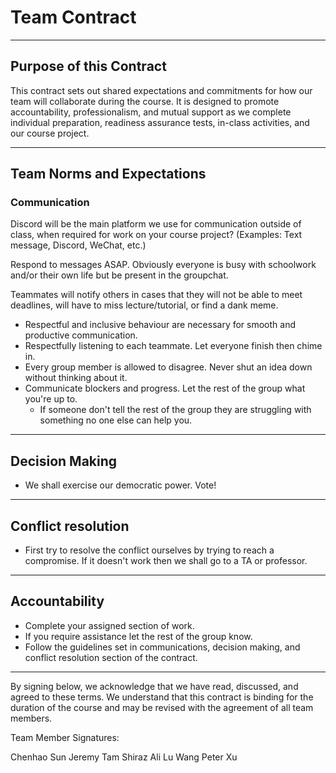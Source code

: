 # Team Contract

---
## Purpose of this Contract

This contract sets out shared expectations and commitments for how our team will collaborate during the course. It is designed to promote accountability, professionalism, and mutual support as we complete individual preparation, readiness assurance tests, in-class activities, and our course project.

---

## Team Norms and Expectations

### Communication

Discord will be the main platform we use for communication outside of class, when required for work on your course project? (Examples: Text message, Discord, WeChat, etc.)

Respond to messages ASAP. Obviously everyone is busy with schoolwork and/or their own life but be present in the groupchat. 

Teammates will notify others in cases that they will not be able to meet deadlines, will have to miss lecture/tutorial, or find a dank meme.

* Respectful and inclusive behaviour are necessary for smooth and productive communication.
* Respectfully listening to each teammate. Let everyone finish then chime in. 
* Every group member is allowed to disagree. Never shut an idea down without thinking about it. 
* Communicate blockers and progress. Let the rest of the group what you're up to. 
    * If someone don't tell the rest of the group they are struggling with something no one else can help you. 

---

## Decision Making

* We shall exercise our democratic power. Vote!

---

## Conflict resolution

* First try to resolve the conflict ourselves by trying to reach a compromise. If it doesn't work then we shall go to a TA or professor. 

---

## Accountability

* Complete your assigned section of work. 
* If you require assistance let the rest of the group know.
* Follow the guidelines set in communications, decision making, and conflict resolution section of the contract. 

---


By signing below, we acknowledge that we have read, discussed, and agreed to these terms. We understand that this contract is binding for the duration of the course and may be revised with the agreement of all team members.

Team Member Signatures:

Chenhao Sun 
Jeremy Tam
Shiraz Ali
Lu Wang
Peter Xu
